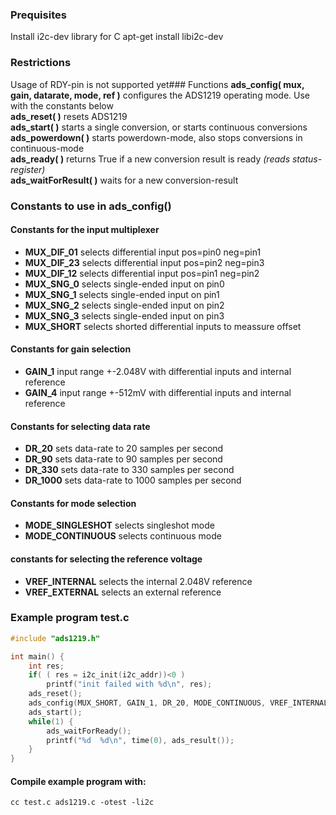 ### Prequisites
Install i2c-dev library for C
	apt-get install libi2c-dev
### Restrictions
Usage of RDY-pin is not supported yet### Functions
**ads_config( mux, gain, datarate, mode, ref )**
configures the ADS1219 operating mode. Use with the constants below<br />
**ads_reset( )** resets ADS1219<br />
**ads_start( )** starts a single conversion, or starts continuous conversions<br />
**ads_powerdown( )** starts powerdown-mode, also stops conversions in continuous-mode<br />
**ads_ready( )** returns True if a new conversion result is ready 
*(reads status-register)*<br />
**ads_waitForResult( )** waits for a new conversion-result
	
### Constants to use in ads_config()
#### Constants for the input multiplexer
* **MUX_DIF_01** selects differential input pos=pin0 neg=pin1
* **MUX_DIF_23** selects differential input pos=pin2 neg=pin3
* **MUX_DIF_12** selects differential input pos=pin1 neg=pin2
* **MUX_SNG_0** selects single-ended input on pin0
* **MUX_SNG_1** selects single-ended input on pin1
* **MUX_SNG_2** selects single-ended input on pin2
* **MUX_SNG_3** selects single-ended input on pin3
* **MUX_SHORT** selects shorted differential inputs to meassure offset
#### Constants for gain selection
* **GAIN_1** input range +-2.048V with differential inputs and internal reference
* **GAIN_4** input range +-512mV with differential inputs and internal reference
#### Constants for selecting data rate
* **DR_20** sets data-rate to 20 samples per second
* **DR_90** sets data-rate to 90 samples per second
* **DR_330** sets data-rate to 330 samples per second
* **DR_1000** sets data-rate to 1000 samples per second
#### Constants for mode selection
* **MODE_SINGLESHOT** selects singleshot mode
* **MODE_CONTINUOUS** selects continuous mode
#### constants for selecting the reference voltage
* **VREF_INTERNAL** selects the internal 2.048V reference
* **VREF_EXTERNAL** selects an external reference 
### Example program test.c
````C
#include "ads1219.h"

int main() {
	int res;
	if( ( res = i2c_init(i2c_addr))<0 ) 
		printf("init failed with %d\n", res);
	ads_reset();
	ads_config(MUX_SHORT, GAIN_1, DR_20, MODE_CONTINUOUS, VREF_INTERNAL);
	ads_start();
	while(1) {
		ads_waitForReady();
		printf("%d  %d\n", time(0), ads_result());
	}
}
````
#### Compile example program with:
    cc test.c ads1219.c -otest -li2c
